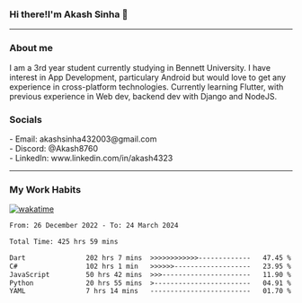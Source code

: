 <h3>Hi there!I'm Akash Sinha 👋</h3>

--- 

<h3>About me</h3>
I am a 3rd year student currently studying in Bennett University. I have interest in App Development, particulary Android but would love to get any experience in cross-platform technologies. Currently learning Flutter, with previous experience in Web dev, backend dev with Django and NodeJS.

<h3>Socials</h3>
 - Email: akashsinha432003@gmail.com<br>
 - Discord: @Akash8760<br>
 - LinkedIn: www.linkedin.com/in/akash4323<br>


---

<h3>My Work Habits</h3>

[![wakatime](https://wakatime.com/badge/user/938b2951-49cf-4810-9b9e-c17cde3d3343.svg)](https://wakatime.com/@938b2951-49cf-4810-9b9e-c17cde3d3343)

<!--START_SECTION:waka-->

```txt
From: 26 December 2022 - To: 24 March 2024

Total Time: 425 hrs 59 mins

Dart               202 hrs 7 mins  >>>>>>>>>>>>-------------   47.45 %
C#                 102 hrs 1 min   >>>>>>-------------------   23.95 %
JavaScript         50 hrs 42 mins  >>>----------------------   11.90 %
Python             20 hrs 55 mins  >------------------------   04.91 %
YAML               7 hrs 14 mins   -------------------------   01.70 %
```

<!--END_SECTION:waka-->

